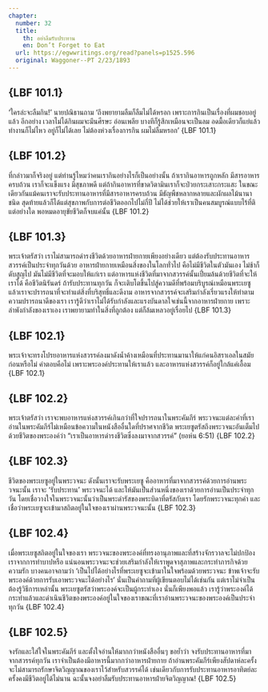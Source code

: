 ```yaml
---
chapter:
  number: 32
  title:
    th: อย่าลืมรับประทาน
    en: Don’t Forget to Eat
  url: https://egwwritings.org/read?panels=p1525.596
  original: Waggoner--PT 2/23/1893
---
```


## {LBF 101.1}

‘ใครล่ะจะลืมกิน!’ นายปณิธานถาม ‘ถึงพยายามลืมก็ลืมไม่ได้หรอก เพราะการกินเป็นเรื่องที่ผมชอบอยู่แล้ว อีกอย่าง เวลาไม่ได้กินผมจะมึนศีรษะ อ่อนเพลีย บางทีก็รู้สึกเหมือนจะเป็นลม อดมื้อเดียวก็แย่แล้ว ทำงานก็ไม่ไหว อยู่ก็ไม่ได้เลย ไม่ต้องห่วงเรื่องการกิน ผมไม่ลืมหรอก’ {LBF 101.1}

## {LBF 101.2}

ที่กล่าวมาก็จริงอยู่ แต่ท่านรู้ไหมว่าคนเรากินอย่างไรก็เป็นอย่างนั้น ถ้าเรากินอาหารถูกหลัก มีสารอาหารครบถ้วน เราก็จะแข็งแรง มีสุขภาพดี แต่ถ้ากินอาหารที่ขาดวิตามินเราก็จะป่วยกระเสาะกระแสะ ในขณะเดียวกันแม้คนเราจะรับประทานอาหารที่มีสารอาหารครบถ้วน มีธัญพืชหลากหลายและผักผลไม้นานาชนิด สุดท้ายแล้วก็ได้แต่สุขภาพกับการต่อชีวิตออกไปไม่กี่ปี ไม่ได้ช่วยให้เราเป็นคนสมบูรณ์แบบไร้ที่ติแต่อย่างใด พอหมดอายุขัยชีวิตก็จบแค่นั้น {LBF 101.2}

## {LBF 101.3}

พระเจ้าตรัสว่า เราไม่สามารถดำรงชีวิตด้วยอาหารฝ่ายกายเพียงอย่างเดียว แต่ต้องรับประทานอาหารสวรรค์เป็นประจำทุกวันด้วย อาหารฝ่ายกายเหมือนสิ่งของในโลกทั่วไป คือไม่มีชีวิตในตัวมันเอง ไม่ช้าก็ดับสูญไป มันไม่มีชีวิตที่จะมอบให้แก่เรา แต่อาหารแห่งชีวิตที่มาจากสวรรค์นั้นเปี่ยมล้นด้วยชีวิตที่จะให้เราได้ คือชีวิตนิรันดร์ ถ้ารับประทานทุกวัน ก็จะเติบโตขึ้นไปสู่ความดีที่พร้อมบริบูรณ์เหมือนพระเยซู แล้วเราจะปรารถนาที่จะทำแต่สิ่งที่บริสุทธิ์และดีงาม อาหารจากสวรรค์จะเสริมกำลังเรี่ยวแรงให้ทำตามความปรารถนาดีของเรา เรารู้ดีว่าเราไม่ได้รับกำลังและแรงบันดาลใจเช่นนี้จากอาหารฝ่ายกาย เพราะลำพังกำลังของเราเอง เราพยายามทำในสิ่งที่ถูกต้อง แต่ก็ล้มเหลวอยู่เรื่อยไป {LBF 101.3}

## {LBF 102.1}

พระเจ้าจะทรงโปรยอาหารแห่งสวรรค์ลงมาดังน้ำค้างเหมือนที่ประทานมานาให้แก่คนอิสราเอลในสมัยก่อนหรือไม่ คำตอบคือไม่ เพราะพระองค์ประทานให้เราแล้ว และอาหารแห่งสวรรค์ก็อยู่ใกล้แค่เอื้อม {LBF 102.1}

## {LBF 102.2}

พระเจ้าตรัสว่า เราจะพบอาหารแห่งสวรรค์เกินกว่าที่ใจปรารถนาในพระคัมภีร์ พระวจนะแต่ละคำที่เราอ่านในพระคัมภีร์ไม่เหมือนข้อความในหนังสืออื่นใดที่ปราศจากชีวิต พระเยซูตรัสถึงพระวจนะอันเต็มไปด้วยชีวิตของพระองค์ว่า “เราเป็นอาหารดำรงชีวิตซึ่งลงมาจากสวรรค์” (ยอห์น 6:51) {LBF 102.2}

## {LBF 102.3}

ชีวิตของพระเยซูอยู่ในพระวจนะ ดังนั้นเราจะรับพระเยซู คืออาหารที่มาจากสวรรค์ด้วยการอ่านพระวจนะนั้น เราจะ ‘รับประทาน’ พระวจนะได้ และให้มันเป็นส่วนหนึ่งของเราด้วยการอ่านเป็นประจำทุกวัน โดยเชื่อวางใจในพระวจนะนั้นว่าเป็นพระดำรัสของพระบิดาที่ตรัสกับเรา โดยรักพระวจนะทุกคำ และเชื่อว่าพระเยซูจะเข้ามาสถิตอยู่ในใจของเราผ่านพระวจนะนั้น {LBF 102.3}

## {LBF 102.4}

เมื่อพระเยซูสถิตอยู่ในใจของเรา พระวจนะของพระองค์ที่ทรงอานุภาพและที่สร้างจักรวาลจะไม่ปกป้องเราจากการทำบาปหรือ แน่นอนพระวจนะจะช่วยเสริมกำลังให้เราพูดจาสุภาพและกระทำภารกิจด้วยความรัก บางคนอาจถามว่า ‘เป็นไปได้อย่างไรที่พระเยซูจะเข้ามาในใจพร้อมด้วยพระวจนะ ข้าพเจ้าจะรับพระองค์ด้วยการรับเอาพระวจนะได้อย่างไร’ นั่นเป็นคำถามที่ผู้เขียนตอบไม่ได้เช่นกัน แต่เราไม่จำเป็นต้องรู้วิธีการเหล่านั้น พระเยซูตรัสว่าพระองค์จะเป็นผู้กระทำเอง นั่นก็เพียงพอแล้ว เรารู้ว่าพระองค์ได้กระทำแล้วและดำเนินชีวิตของพระองค์อยู่ในใจของเราขณะที่เราอ่านพระวจนะของพระองค์เป็นประจำทุกวัน {LBF 102.4}

## {LBF 102.5}

จงรักและใส่ใจในพระคัมภีร์ และตั้งใจอ่านให้มากกว่าหนังสืออื่นๆ ขอย้ำว่า จงรับประทานอาหารที่มาจากสวรรค์ทุกวัน เราจำเป็นต้องมีอาหารนี้มากกว่าอาหารฝ่ายกาย ถ้าอ่านพระคัมภีร์เพียงสัปดาห์ละครั้ง จะไม่สามารถรักษาจิตวิญญาณของเราไว้สำหรับสวรรค์ได้ เช่นเดียวกับการรับประทานอาหารอาทิตย์ละครั้งคงมีชีวิตอยู่ได้ไม่นาน ฉะนั้นจงอย่าลืมรับประทานอาหารฝ่ายจิตวิญญาณ! {LBF 102.5}
